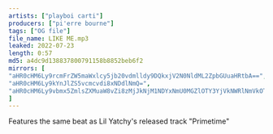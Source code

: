 ```yaml
---
artists: ["playboi carti"]
producers: ["pi'erre bourne"]
tags: ["OG file"]
file_name: LIKE ME.mp3
leaked: 2022-07-23
length: 0:57
md5: a4dc9d138837800791158b8852beb6f2
mirrors: [
"aHR0cHM6Ly9rcmFrZW5maWxlcy5jb20vdmlldy9DQkxjV2N0NldML2ZpbGUuaHRtbA==",
"aHR0cHM6Ly9kYnJlZS5vcmcvdi8xNDdlNmQ=",
"aHR0cHM6Ly9vbmx5ZmlsZXMuaW8vZi8zMjJkNjM1NDYxNmU0MGZlOTY3YjVkNWRlNmVkOTkyYg=="
]
---
```

Features the same beat as Lil Yatchy's released track "Primetime"

